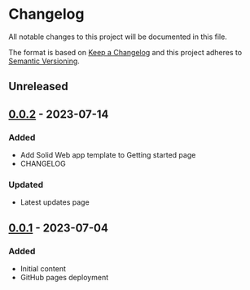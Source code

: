# Changelog

All notable changes to this project will be documented in this file.

The format is based on [Keep a Changelog](http://keepachangelog.com/en/1.0.0/)
and this project adheres to [Semantic Versioning](http://semver.org/spec/v2.0.0.html).

## Unreleased

## [0.0.2] - 2023-07-14

### Added
- Add Solid Web app template to Getting started page
- CHANGELOG

### Updated
- Latest updates page

## [0.0.1] - 2023-07-04

### Added
- Initial content
- GitHub pages deployment

[0.0.2]: https://github.com/SolidLabResearch/documentation-center/compare/v0.0.1...v0.0.2
[0.0.1]: https://github.com/SolidLabResearch/documentation-center/releases/tag/v0.0.1
